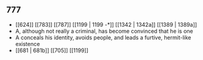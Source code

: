 ## 777
- [[624]] [[783]] [[787]] [[1199 | 1199 -*]] [[1342 | 1342a]] [[1389 | 1389a]] 
- A, although not really a criminal, has become convinced that he is one
- A conceals his identity, avoids people, and leads a furtive, hermit-like existence
- [[681 | 681b]] [[705]] [[1199]] 

